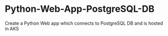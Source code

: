 # Python-Web-App-PostgreSQL-DB
Create a Python Web app which connects to PostgreSQL DB and is hosted in AKS
